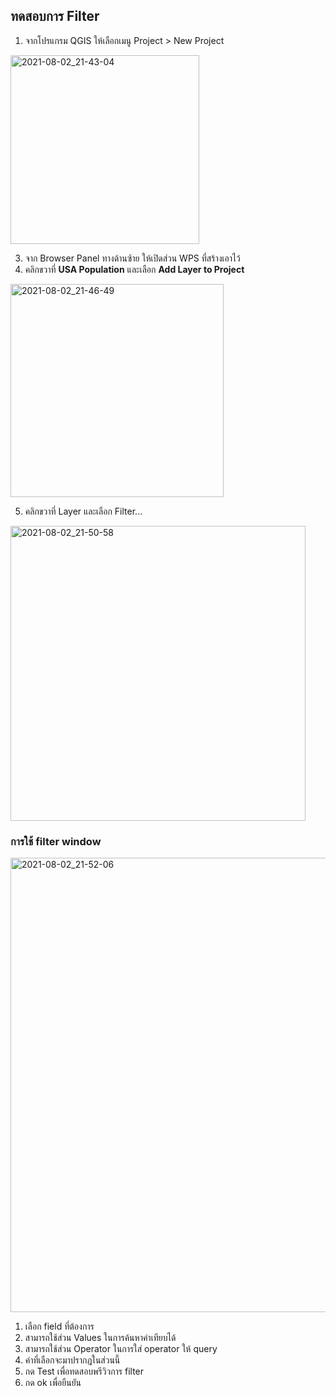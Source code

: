 
## ทดสอบการ Filter 

1. จากโปรแกรม QGIS ให้เลือกเมนู Project > New Project

<img width="302" alt="2021-08-02_21-43-04" src="https://user-images.githubusercontent.com/85179/127882388-041f095d-ad4e-42bf-a546-7cb29093a065.png">


3. จาก Browser Panel ทางด้านซ้าย ให้เปิดส่วน WPS ที่สร้างเอาไว้
4. คลิกขวาที่ **USA Population** และเลือก **Add Layer to Project** 


<img width="341" alt="2021-08-02_21-46-49" src="https://user-images.githubusercontent.com/85179/127882415-863856d5-c00c-4ff2-881e-369b0a25d301.png">


5. คลิกขวาที่ Layer และเลือก Filter...

<img width="472" alt="2021-08-02_21-50-58" src="https://user-images.githubusercontent.com/85179/127882480-f9c22b71-e542-4932-8eb9-ff912f0c0048.png">


### การใช้ filter window

<img width="727" alt="2021-08-02_21-52-06" src="https://user-images.githubusercontent.com/85179/127882731-29e364c0-9b96-4bae-bbcc-9e7aa6835054.png">

1. เลือก field ที่ต้องการ
2. สามารถใช้ส่วน Values ในการค้นหาค่าเทียบได้
3. สามารถใช้ส่วน Operator ในการใส่ operator ให้ query
4. ค่าที่เลือกจะมาปรากฎในส่วนนี้
5. กด Test เพื่อทดสอบพรีวิวการ filter 
6. กด ok เพื่อยืนยัน

